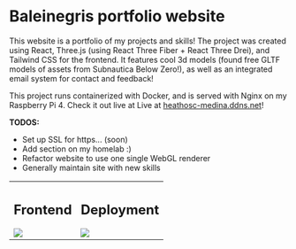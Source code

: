 # Baleinegris portfolio website 

This website is a portfolio of my projects and skills! The project was created using React, Three.js (using React Three Fiber + React Three Drei), and Tailwind CSS for the frontend. It features cool 3d models (found free GLTF models of assets from Subnautica Below Zero!), as well as an integrated email system for contact and feedback!

This project runs containerized with Docker, and is served with Nginx on my Raspberry Pi 4. Check it out live at Live at [heathosc-medina.ddns.net](http://heathosc-medina.ddns.net)!

<strong>TODOS:</strong>
<ul>
    <li> Set up SSL for https... (soon) </li>
    <li> Add section on my homelab :)</li>
    <li> Refactor website to use one single WebGL renderer </li>
    <li> Generally maintain site with new skills </li>
</ul>

<table>
<tr>
<td>

## Frontend
<img src="https://skillicons.dev/icons?i=react,vite,tailwind,threejs" />

</td>
<td>

## Deployment
<img src="https://skillicons.dev/icons?i=docker,nginx,raspberrypi" />

</td>
</tr>
</table>